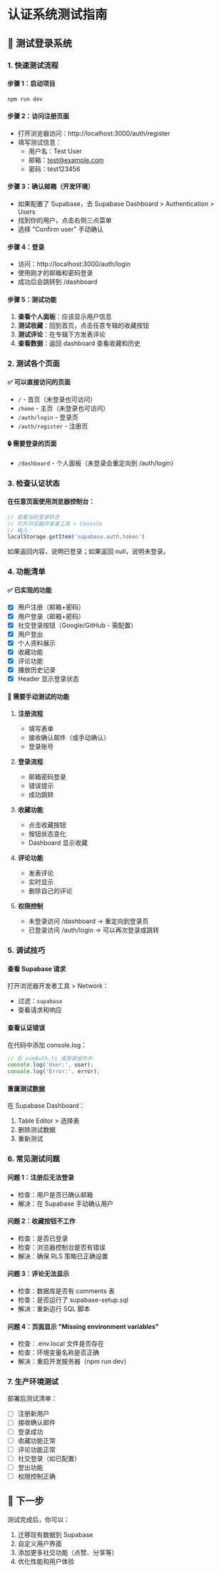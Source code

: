 # 认证系统测试指南

## 🧪 测试登录系统

### 1. 快速测试流程

#### 步骤 1：启动项目
```bash
npm run dev
```

#### 步骤 2：访问注册页面
- 打开浏览器访问：http://localhost:3000/auth/register
- 填写测试信息：
  - 用户名：Test User
  - 邮箱：test@example.com
  - 密码：test123456

#### 步骤 3：确认邮箱（开发环境）
- 如果配置了 Supabase，去 Supabase Dashboard > Authentication > Users
- 找到你的用户，点击右侧三点菜单
- 选择 "Confirm user" 手动确认

#### 步骤 4：登录
- 访问：http://localhost:3000/auth/login
- 使用刚才的邮箱和密码登录
- 成功后会跳转到 /dashboard

#### 步骤 5：测试功能
1. **查看个人面板**：应该显示用户信息
2. **测试收藏**：回到首页，点击任意专辑的收藏按钮
3. **测试评论**：在专辑下方发表评论
4. **查看数据**：返回 dashboard 查看收藏和历史

### 2. 测试各个页面

#### ✅ 可以直接访问的页面
- `/` - 首页（未登录也可访问）
- `/home` - 主页（未登录也可访问）
- `/auth/login` - 登录页
- `/auth/register` - 注册页

#### 🔒 需要登录的页面
- `/dashboard` - 个人面板（未登录会重定向到 /auth/login）

### 3. 检查认证状态

#### 在任意页面使用浏览器控制台：
```javascript
// 查看当前登录状态
// 打开浏览器开发者工具 > Console
// 输入：
localStorage.getItem('supabase.auth.token')
```

如果返回内容，说明已登录；如果返回 null，说明未登录。

### 4. 功能清单

#### ✅ 已实现的功能
- [x] 用户注册（邮箱+密码）
- [x] 用户登录（邮箱+密码）
- [x] 社交登录按钮（Google/GitHub - 需配置）
- [x] 用户登出
- [x] 个人资料展示
- [x] 收藏功能
- [x] 评论功能
- [x] 播放历史记录
- [x] Header 显示登录状态

#### 🔄 需要手动测试的功能
1. **注册流程**
   - 填写表单
   - 接收确认邮件（或手动确认）
   - 登录账号

2. **登录流程**
   - 邮箱密码登录
   - 错误提示
   - 成功跳转

3. **收藏功能**
   - 点击收藏按钮
   - 按钮状态变化
   - Dashboard 显示收藏

4. **评论功能**
   - 发表评论
   - 实时显示
   - 删除自己的评论

5. **权限控制**
   - 未登录访问 /dashboard → 重定向到登录页
   - 已登录访问 /auth/login → 可以再次登录或跳转

### 5. 调试技巧

#### 查看 Supabase 请求
打开浏览器开发者工具 > Network：
- 过滤：`supabase`
- 查看请求和响应

#### 查看认证错误
在代码中添加 console.log：
```typescript
// 在 useAuth.ts 或登录组件中
console.log('User:', user);
console.log('Error:', error);
```

#### 重置测试数据
在 Supabase Dashboard：
1. Table Editor > 选择表
2. 删除测试数据
3. 重新测试

### 6. 常见测试问题

#### 问题 1：注册后无法登录
- 检查：用户是否已确认邮箱
- 解决：在 Supabase 手动确认用户

#### 问题 2：收藏按钮不工作
- 检查：是否已登录
- 检查：浏览器控制台是否有错误
- 解决：确保 RLS 策略已正确设置

#### 问题 3：评论无法显示
- 检查：数据库是否有 comments 表
- 检查：是否运行了 supabase-setup.sql
- 解决：重新运行 SQL 脚本

#### 问题 4：页面显示 "Missing environment variables"
- 检查：.env.local 文件是否存在
- 检查：环境变量名称是否正确
- 解决：重启开发服务器（npm run dev）

### 7. 生产环境测试

部署后测试清单：
- [ ] 注册新用户
- [ ] 接收确认邮件
- [ ] 登录成功
- [ ] 收藏功能正常
- [ ] 评论功能正常
- [ ] 社交登录（如已配置）
- [ ] 登出功能
- [ ] 权限控制正确

## 🎯 下一步

测试完成后，你可以：
1. 迁移现有数据到 Supabase
2. 自定义用户界面
3. 添加更多社交功能（点赞、分享等）
4. 优化性能和用户体验

